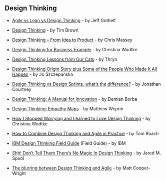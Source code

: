 ## Design Thinking

- [Agile vs Lean vs Design Thinking](https://medium.com/@jboogie/agile-vs-lean-vs-design-thinking-2329df8ab53c) - by Jeff Gothelf

- [Design Thinking](https://hbr.org/2008/06/design-thinking) - by Tim Brown

- [Design Thinking – From Idea to Product](https://www.mindtheproduct.com/2017/01/design-thinking-idea-product) - by Chris Massey

- [Design Thinking for Business Example](https://medium.com/@cwodtke/lets-take-an-example-i-have-been-a-part-of-many-many-times-a-reorg-fa4cb6e48853) - by Christina Wodtke

- [Design Thinking Lessons from Our Cats](https://hackernoon.com/design-thinking-lessons-from-our-cats-9a43fd71457a) - by Thryn

- [Design Thinking Origin Story plus Some of the People Who Made It All Happen](https://medium.com/@szczpanks/design-thinking-where-it-came-from-and-the-type-of-people-who-made-it-all-happen-dc3a05411e53) - by Jo Szczepanska

- [Design Thinking vs Design Sprints, what’s the difference?](https://medium.muz.li/design-thinking-vs-design-sprints-whats-the-difference-47f490402077) - by Jonathan Courtney

- [Design Thinking: A Manual for Innovation](https://medium.com/@demianborba/design-thinking-a-manual-for-innovation-e0576b34eff6) - by Demian Borba

- [Design Thinking: Empathy Maps](https://uxdict.io/design-thinking-empathy-map-c69ab5d6b22) - by Matthew Weprin

- [How I Stopped Worrying and Learned to Love Design Thinking](https://medium.com/@cwodtke/how-i-stopped-worrying-and-learned-to-love-design-thinking-f1142bab60e8) - by Christina Wodtke

- [How to Combine Design Thinking and Agile in Practice](https://medium.com/startup-study-group/how-to-combine-design-thinking-and-agile-in-practice-36c9fc75c6e6) - by Tom Roach

- [IBM Design Thinking Field Guide](https://www.ibm.com/developerworks/community/forums/ajax/download/a8d7bfa5-57aa-4afe-9220-d00254f78edc/a1bd823f-e1ed-4401-97e9-1e30b6e46f45/IBM%20Design%20Thinking%20Field%20Guide%20v3.3.pdf) (Field Guide) - by IBM

- [Shh! Don’t Tell Them There’s No Magic In Design Thinking](https://medium.com/ux-immersion-interactions/ssh-dont-tell-them-there-s-no-magic-in-design-thinking-b95f33867656) - by Jared M. Spool

- [The blurring between Design Thinking and Agile](https://medium.com/front-line-interaction-design/the-blurring-between-design-thinking-and-agile-ae59d14f28e3) - by Matt Cooper-Wright
